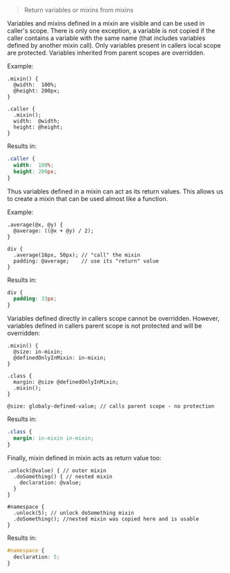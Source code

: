 > Return variables or mixins from mixins

Variables and mixins defined in a mixin are visible and can be used in caller's scope. There is only one exception, a variable is not copied if the caller contains a variable with the same name (that includes variables defined by another mixin call).  Only variables present in callers local scope are protected. Variables inherited from parent scopes are overridden.

Example:

```less
.mixin() {
  @width:  100%;
  @height: 200px;
}

.caller {
  .mixin();
  width:  @width;
  height: @height;
}

```
Results in:

```css
.caller {
  width:  100%;
  height: 200px;
}
```

Thus variables defined in a mixin can act as its return values. This allows us to create a mixin that can be used almost like a function.

Example:

```less
.average(@x, @y) {
  @average: ((@x + @y) / 2);
}

div {
  .average(16px, 50px); // "call" the mixin
  padding: @average;    // use its "return" value
}
```

Results in:

```css
div {
  padding: 33px;
}
```

Variables defined directly in callers scope cannot be overridden. However, variables defined in callers parent scope is not protected and will be
overridden:
````less
.mixin() {
  @size: in-mixin;
  @definedOnlyInMixin: in-mixin;
}

.class {
  margin: @size @definedOnlyInMixin;
  .mixin();
}

@size: globaly-defined-value; // calls parent scope - no protection
````

Results in:
````css
.class {
  margin: in-mixin in-mixin;
}
````

Finally, mixin defined in mixin acts as return value too:
````less
.unlock(@value) { // outer mixin
  .doSomething() { // nested mixin
    declaration: @value;
  }
}

#namespace {
  .unlock(5); // unlock doSomething mixin
  .doSomething(); //nested mixin was copied here and is usable
}
````

Results in:
````css
#namespace {
  declaration: 5;
}
````
